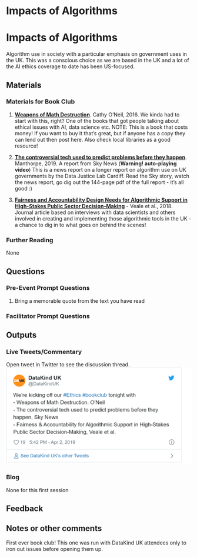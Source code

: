 Impacts of Algorithms
================

# Impacts of Algorithms

Algorithm use in society with a particular emphasis on government uses
in the UK. This was a conscious choice as we are based in the UK and a
lot of the AI ethics coverage to date has been US-focused.

## Materials

### Materials for Book Club

1.  [**Weapons of Math
    Destruction**](https://weaponsofmathdestructionbook.com/). Cathy
    O’Neil, 2016. We kinda had to start with this, right? One of the
    books that got people talking about ethical issues with AI, data
    science etc. NOTE: This is a book that costs money\! If you want to
    buy it that’s great, but if anyone has a copy they can lend out then
    post here. Also check local libraries as a good resource\!

2.  [**The controversial tech used to predict problems before they
    happen**](https://news.sky.com/story/the-controversial-tech-used-to-detect-problems-before-they-happen-11649080).
    Manthorpe, 2019. A report from Sky News (**Warning\! auto-playing
    video**) This is a news report on a longer report on algorithm use
    on UK governments by the Data Justice Lab Cardiff. Read the Sky
    story, watch the news report, go dig out the 144-page pdf of the
    full report - it’s all good :)

3.  [**Fairness and Accountability Design Needs for Algorithmic Support
    in High-Stakes Public Sector
    Decision-Making**](https://arxiv.org/abs/1802.01029) - Veale et al.,
    2018. Journal article based on interviews with data scientists and
    others involved in creating and implementing those algorithmic tools
    in the UK - a chance to dig in to what goes on behind the scenes\!

### Further Reading

None

## Questions

### Pre-Event Prompt Questions

1.  Bring a memorable quote from the text you have read

### Facilitator Prompt Questions

## Outputs

### Live Tweets/Commentary

Open tweet in Twitter to see the discussion thread.
![](1.-Impacts-of-Algorithms_files/figure-gfm/unnamed-chunk-1-1.png)<!-- -->

### Blog

None for this first session

## Feedback

## Notes or other comments

First ever book club\! This one was run with DataKind UK attendees only
to iron out issues before opening them up.
